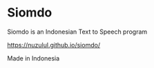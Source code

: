 # Siomdo

Siomdo is an Indonesian Text to Speech program

https://nuzulul.github.io/siomdo/

Made in Indonesia
